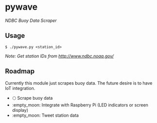 # pywave

*NDBC Buoy Data Scraper*

## Usage

```
$ ./pywave.py <station_id>
```

*Note: Get station IDs from http://www.ndbc.noaa.gov/*

## Roadmap

Currently this module just scrapes buoy data. The future desire is to have IoT
integration.

 - :full_moon: Scrape buoy data
 - :empty_moon: Integrate with Raspberry Pi (LED indicators or screen display)
 - :empty_moon: Tweet station data

